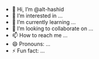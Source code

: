 - 👋 Hi, I’m @alt-hashid
- 👀 I’m interested in ...
- 🌱 I’m currently learning ...
- 💞️ I’m looking to collaborate on ...
- 📫 How to reach me ...
- 😄 Pronouns: ...
- ⚡ Fun fact: ...

<!---
dev-hashid/dev-hashid is a ✨ special ✨ repository because its `README.md` (this file) appears on your GitHub profile.
You can click the Preview link to take a look at your changes.
--->
